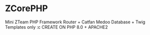 # ZCorePHP

Mini ZTeam PHP Framework
Router + Catfan Medoo Database + Twig Templates only :c
CREATE ON PHP 8.0 + APACHE2
